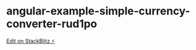 # angular-example-simple-currency-converter-rud1po

[Edit on StackBlitz ⚡️](https://stackblitz.com/edit/angular-example-simple-currency-converter-rud1po)